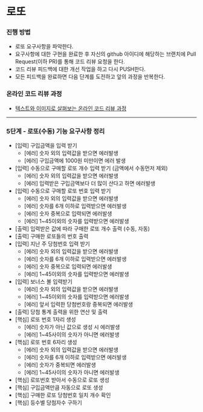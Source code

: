 # 로또
### 진행 방법
* 로또 요구사항을 파악한다.
* 요구사항에 대한 구현을 완료한 후 자신의 github 아이디에 해당하는 브랜치에 Pull Request(이하 PR)를 통해 코드 리뷰 요청을 한다.
* 코드 리뷰 피드백에 대한 개선 작업을 하고 다시 PUSH한다.
* 모든 피드백을 완료하면 다음 단계를 도전하고 앞의 과정을 반복한다.

### 온라인 코드 리뷰 과정
* [텍스트와 이미지로 살펴보는 온라인 코드 리뷰 과정](https://github.com/next-step/nextstep-docs/tree/master/codereview)

---

### 5단계 - 로또(수동) 기능 요구사항 정리
* [입력] 구입금액을 입력 받기
  * [에러] 숫자 외의 입력값을 받으면 에러발생
  * [에러] 구입금액에 1000원 미만이면 에러 발생
* [입력] 수동으로 구매할 로또 개수 입력 받기 (금액에서 수동먼저 제외)
  * [에러] 숫자 외의 입력값을 받으면 에러발생
  * [에러] 입력받은 구입금액보다 더 많이 산다고 하면 에러발생
* [입력] 수동으로 구매할 로또 번호 입력 받기
  * [에러] 숫자 외의 입력값을 받으면 에러발생
  * [에러] 숫자를 6개 이하로 입력받으면 에러발생
  * [에러] 숫자 중복으로 입력되면 에러발생
  * [에러] 1~45이외의 숫자를 입력받으면 에러발생
* [출력] 입력받은 값에 따라 구매한 로또 개수 출력 (수동, 자동)
* [출력] 구매한 로또들의 번호 출력
* [입력] 지난 주 당첨번호 입력 받기
  * [에러] 숫자 외의 입력값을 받으면 에러발생
  * [에러] 숫자를 6개 이하로 입력받으면 에러발생
  * [에러] 숫자 중복으로 입력되면 에러발생
  * [에러] 1~45이외의 숫자를 입력받으면 에러발생
* [입력] 보너스 볼 입력받기
  * [에러] 숫자 외의 입력값을 받으면 에러발생
  * [에러] 1~45이외의 숫자를 입력받으면 에러발생
  * [에러] 앞서 입력한 당첨번호랑 중복되면 에러발생
* [출력] 당첨 통계 출력을 위한 연산 및 출력
* [핵심] 로또 번호 1자리 생성
  * [에러] 숫자가 아닌 값으로 생성 시 에러발생
  * [에러] 1~45사이의 숫자가 아니면 에러발생
* [핵심] 로또 번호 6자리 생성
  * [에러] 숫자 외의 입력값을 받으면 에러발생
  * [에러] 숫자를 6개 이하로 입력받으면 에러발생
  * [에러] 숫자가 중복되면 에러발생
  * [에러] 1~45사이의 숫자가 아니면 에러발생
* [핵심] 로또번호 받아서 수동으로 로또 생성
* [핵심] 구입금액만큼 자동으로 로또 생성
* [핵심] 구매한 로또 당첨번호 일치 개수 확인
* [핵심] 등수별 당첨자수 구하기


